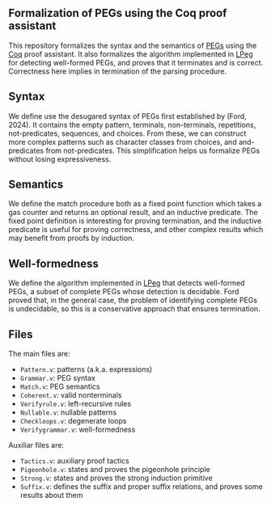 ## Formalization of PEGs using the Coq proof assistant

This repository formalizes the syntax and the semantics of [PEGs]
using the [Coq] proof assistant.
It also formalizes the algorithm implemented in [LPeg]
for detecting well-formed PEGs,
and proves that it terminates and is correct.
Correctness here implies in termination of the parsing procedure.

## Syntax

We define use the desugared syntax of PEGs
first established by (Ford, 2024).
It contains the empty pattern, terminals,
non-terminals, repetitions, not-predicates,
sequences, and choices.
From these, we can construct more complex patterns
such as character classes from choices,
and and-predicates from not-predicates.
This simplification helps us formalize PEGs
without losing expressiveness.

## Semantics

We define the match procedure both
as a fixed point function which takes
a gas counter and returns an optional result,
and an inductive predicate.
The fixed point definition is interesting
for proving termination,
and the inductive predicate is useful
for proving correctness,
and other complex results
which may benefit from proofs by induction.

## Well-formedness

We define the algorithm implemented in [LPeg]
that detects well-formed PEGs,
a subset of complete PEGs whose
detection is decidable.
Ford proved that, in the general case,
the problem of identifying complete PEGs
is undecidable, so this is a conservative
approach that ensures termination.

## Files

The main files are:

- `Pattern.v`: patterns (a.k.a. expressions)
- `Grammar.v`: PEG syntax
- `Match.v`: PEG semantics
- `Coherent.v`: valid nonterminals
- `Verifyrule.v`: left-recursive rules
- `Nullable.v`: nullable patterns
- `Checkloops.v`: degenerate loops
- `Verifygrammar.v`: well-formedness

Auxiliar files are:

- `Tactics.v`: auxiliary proof tactics
- `Pigeonhole.v`: states and proves the pigeonhole principle
- `Strong.v`: states and proves the strong induction primitive
- `Suffix.v`: defines the suffix and proper suffix relations, and proves some results about them

[PEGs]: https://doi.org/10.1145/964001.964011
[Coq]: https://coq.inria.fr/
[LPeg]: https://www.inf.puc-rio.br/~roberto/lpeg/
